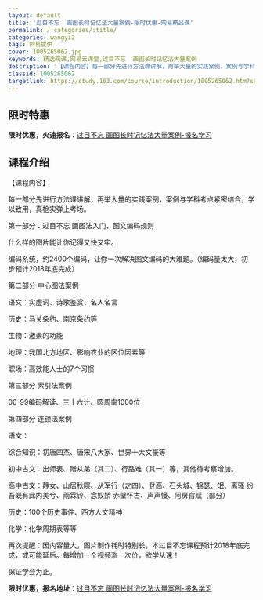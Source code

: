 ```yaml
---
layout: default
title: '过目不忘  画图长时记忆法大量案例-限时优惠-网易精品课'
permalink: /:categories/:title/
categories: wangyi2
tags: 网易提供
cover: 1005265062.jpg
keywords: 精选网课,网易云课堂,过目不忘  画图长时记忆法大量案例
description: '【课程内容】每一部分先进行方法课讲解，再举大量的实践案例，案例与学科考点紧密结合，学以致用，真枪实弹上考场。第一部分：过'
classid: 1005265062
targetlink: https://study.163.com/course/introduction/1005265062.htm?share=1&shareId=1025206652&utm_campaign=share&utm_medium=iphoneShare&utm_source=&utm_u=1025206652
---
```


## 限时特惠

**限时优惠，火速报名**：[过目不忘  画图长时记忆法大量案例-报名学习](https://study.163.com/course/introduction/1005265062.htm?share=1&shareId=1025206652&utm_campaign=share&utm_medium=iphoneShare&utm_source=&utm_u=1025206652)

## 课程介绍

【课程内容】

每一部分先进行方法课讲解，再举大量的实践案例，案例与学科考点紧密结合，学以致用，真枪实弹上考场。

第一部分：过目不忘 画图法入门、图文编码规则

什么样的图片能让你记得又快又牢。

编码系统，约2400个编码，让你一次解决图文编码的大难题。（编码量太大，初步预计2018年底完成）

第二部分 中心图法案例

语文：实虚词、诗歌鉴赏、名人名言

历史：马关条约、南京条约等

生物：激素的功能

地理：我国北方地区、影响农业的区位因素等

职场：高效能人士的7个习惯

第三部分 索引法案例

00-99编码解读、三十六计、圆周率1000位

第四部分 连锁法案例

语文：

综合知识：初唐四杰、唐宋八大家、世界十大文豪等

初中古文：出师表、赠从弟（其二）、行路难（其一）等，其他待考察增加。

高中古文：静女、山居秋暝、从军行（之四）、登高、石头城、锦瑟、氓、离骚 纷吾既有此内美兮、雨霖铃、念奴娇 赤壁怀古、声声慢、阿房宫赋（部分）

历史：100个历史事件、西方人文精神

化学：化学周期表等等

再次提醒：因内容量大，图片制作耗时特别长，本过目不忘课程预计2018年底完成，或可能延后。每增加一个视频涨一次价，欲学从速！

保证学会为止。

**限时优惠，报名地址**：[过目不忘  画图长时记忆法大量案例-报名学习](https://study.163.com/course/introduction/1005265062.htm?share=1&shareId=1025206652&utm_campaign=share&utm_medium=iphoneShare&utm_source=&utm_u=1025206652)


